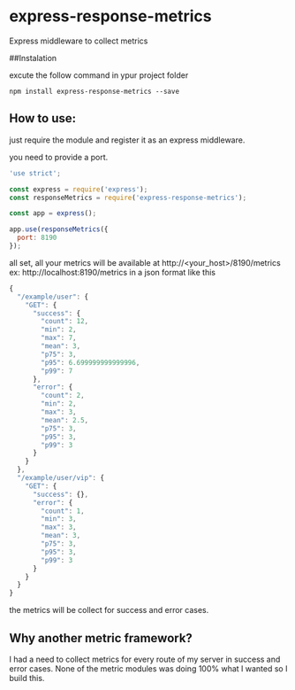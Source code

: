 # express-response-metrics

Express middleware to collect metrics

##Instalation

excute the follow command in ypur project folder

```shell
npm install express-response-metrics --save
```

## How to use:

just require the module and register it as an express middleware.

you need to provide a port.

```javascript
'use strict';

const express = require('express');
const responseMetrics = require('express-response-metrics');

const app = express();

app.use(responseMetrics({
  port: 8190
});

```

all set, all your metrics will be available at http://<your_host>/8190/metrics ex: http://localhost:8190/metrics in a json format like this

```javascript
{
  "/example/user": {
    "GET": {
      "success": {
        "count": 12,
        "min": 2,
        "max": 7,
        "mean": 3,
        "p75": 3,
        "p95": 6.699999999999996,
        "p99": 7
      },
      "error": {
        "count": 2,
        "min": 2,
        "max": 3,
        "mean": 2.5,
        "p75": 3,
        "p95": 3,
        "p99": 3
      }
    }
  },
  "/example/user/vip": {
    "GET": {
      "success": {},
      "error": {
        "count": 1,
        "min": 3,
        "max": 3,
        "mean": 3,
        "p75": 3,
        "p95": 3,
        "p99": 3
      }
    }
  }
}

```

the metrics will be collect for success and error cases.

## Why another metric framework?

I had a need to collect metrics for every route of my server in success and error cases. None of the metric modules was doing 100% what I wanted so I build this.
